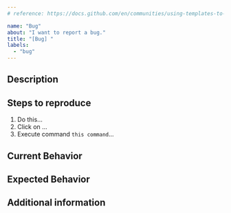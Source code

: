 ```yaml
---
# reference: https://docs.github.com/en/communities/using-templates-to-encourage-useful-issues-and-pull-requests

name: "Bug"
about: "I want to report a bug."
title: "[Bug] "
labels:
  - "bug"
---
```


<!--
Reporting Bugs should follow some simple rules:

- **Check**, if you can find similar bugs
- **Describe** what is happening and what should happen
- **Explain** how to reproduce the problem
- **Add** more details and attachments
- **Follow up**, if somebody is having questions or needs more details
-->

## Description

<!-- Please describe the issue, as detailed as possible. -->

## Steps to reproduce

<!-- Please describe the procedure to reproduce the issue. -->

1. Do this...
2. Click on ...
3. Execute command `this command`...

## Current Behavior

<!-- Please describe the results you received. -->

## Expected Behavior

<!-- Please describe the results you expect. -->

## Additional information

<!-- Please add information like the used software versions, outputs of logs,
OS information, screenshots, etc. to enhance the report. -->
